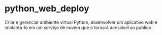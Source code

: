 # python_web_deploy
Criar e gerenciar ambiente virtual Python, desenvolver um aplicativo web e implantá-lo em um serviço de nuvem que o tornará acessível ao público.
